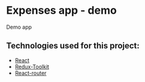 
# Expenses app - demo

Demo app 

## Technologies used for this project:

 - [React](https://pl.reactjs.org/)
 - [Redux-Toolkit](https://redux-toolkit.js.org/)
 - [React-router](https://reactrouter.com/)
